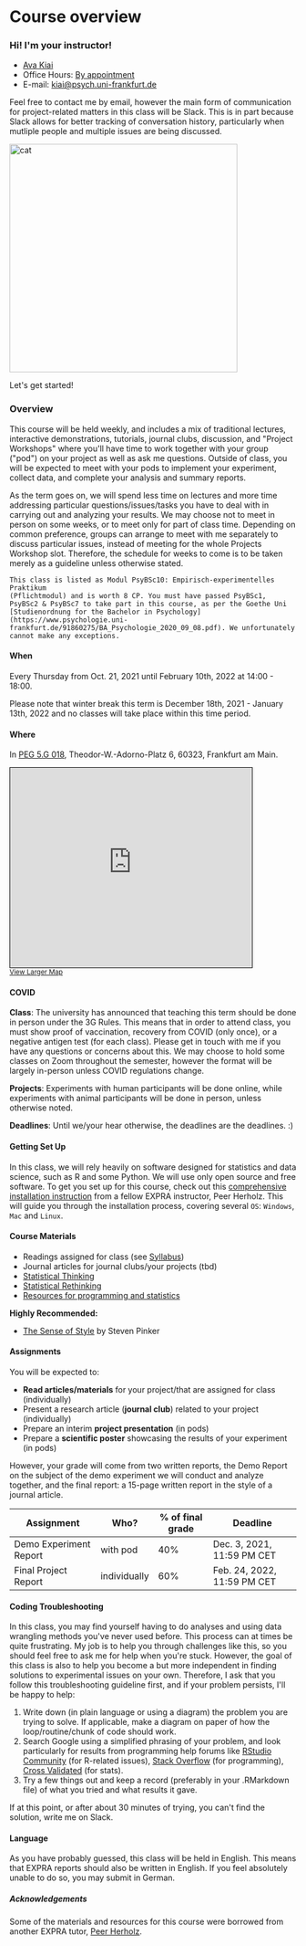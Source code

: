 # Course overview
  
### Hi! I'm your instructor!

- [Ava Kiai](https://avakiai.github.io/)
- Office Hours: [By appointment](https://calendly.com/avakiai)
- E-mail: kiai@psych.uni-frankfurt.de

Feel free to contact me by email, however the main form of communication for project-related matters in this class will be Slack. This is in part because Slack allows for better tracking of conversation history, particularly when mutliple people and multiple issues are being discussed. 

<img src="static/catmicro.jpg" alt="cat" class="mx-auto d-block" width="400px">

Let's get started!


### Overview

This course will be held weekly, and includes a mix of traditional lectures, interactive demonstrations, tutorials, journal clubs, discussion, and "Project Workshops" where you'll have time to work together with your group ("pod") on your project as well as ask me questions. Outside of class, you will be expected to meet with your pods to implement your experiment, collect data, and complete your analysis and summary reports. 

As the term goes on, we will spend less time on lectures and more time addressing particular questions/issues/tasks you have to deal with in carrying out and analyzing your results. We may choose not to meet in person on some weeks, or to meet only for part of class time. Depending on common preference, groups can arrange to meet with me separately to discuss particular issues, instead of meeting for the whole Projects Workshop slot. Therefore, the schedule for weeks to come is to be taken merely as a guideline unless otherwise stated.

```{admonition} Regulations & Requirements
This class is listed as Modul PsyBSc10: Empirisch-experimentelles Praktikum
(Pflichtmodul) and is worth 8 CP. You must have passed PsyBSc1, PsyBSc2 & PsyBSc7 to take part in this course, as per the Goethe Uni [Studienordnung for the Bachelor in Psychology](https://www.psychologie.uni-frankfurt.de/91860275/BA_Psychologie_2020_09_08.pdf). We unfortunately cannot make any exceptions. 
```

#### When

Every Thursday from Oct. 21, 2021 until February 10th, 2022 at 14:00 - 18:00.

Please note that winter break this term is December 18th, 2021 - January 13th, 2022 and no classes will take place within this time period.


#### Where

In [PEG 5.G 018](https://qis.server.uni-frankfurt.de/qisserver/rds?state=verpublish&status=init&vmfile=no&moduleCall=webInfo&publishConfFile=webInfoRaum&publishSubDir=raum&keep=y&raum.rgid=7008&noDBAction=y&init=y), Theodor-W.-Adorno-Platz 6, 60323, Frankfurt am Main. 

<iframe width="425" height="350" frameborder="0" scrolling="no" marginheight="0" marginwidth="0" src="https://www.openstreetmap.org/export/embed.html?bbox=8.661464452743532%2C50.12589530933526%2C8.67423176765442%2C50.130778644149046&amp;layer=mapnik&amp;marker=50.12833703902714%2C8.667848110198975" style="border: 1px solid black"></iframe><br/><small><a href="https://www.openstreetmap.org/?mlat=50.12834&amp;mlon=8.66785#map=17/50.12834/8.66785">View Larger Map</a></small>

#### COVID

**Class**: The university has announced that teaching this term should be done in person under the 3G Rules. This means that in order to attend class, you must show proof of vaccination, recovery from COVID (only once), or a negative antigen test (for each class). Please get in touch with me if you have any questions or concerns about this. 
We may choose to hold some classes on Zoom throughout the semester, however the format will be largely in-person unless COVID regulations change. 

**Projects**: Experiments with human participants will be done online, while experiments with animal participants will be done in person, unless otherwise noted. 

**Deadlines**: Until we/your hear otherwise, the deadlines are the deadlines. :)

#### Getting Set Up

In this class, we will rely heavily on software designed for statistics and data science, such as R and some Python. We will use only open source and free software. To get you set up for this course, check out this [comprehensive installation instruction](https://avakiai.github.io/expra_winter2021-2022/setup.html) from a fellow EXPRA instructor, Peer Herholz. This will guide you through the installation process, covering several `OS`: `Windows`, `Mac` and `Linux`. 

#### Course Materials

* Readings assigned for class (see [Syllabus](https://avakiai.github.io/expra_winter2021-2022/syllabus.html))
* Journal articles for journal clubs/your projects (tbd)
* [Statistical Thinking](https://statsthinking21.org/)
* [Statistical Rethinking](https://github.com/avakiai/stat_rethinking_2020)
* [Resources for programming and statistics](https://github.com/avakiai/Scientific-Resources)

**Highly Recommended:**

* [The Sense of Style](https://www.amazon.de/-/en/Steven-Pinker/dp/0241957710/ref=sr_1_1?dchild=1&keywords=the+sense+of+style&qid=1632410527&sr=8-1) by Steven Pinker

#### Assignments

You will be expected to:
* **Read articles/materials** for your project/that are assigned for class (individually)
* Present a research article (**journal club**) related to your project (individually)
* Prepare an interim **project presentation** (in pods)
* Prepare a **scientific poster** showcasing the results of your experiment (in pods) 
 
However, your grade will come from two written reports, the Demo Report on the subject of the demo experiment we will conduct and analyze together, and the final report: a 15-page written report in the style of a journal article.

| Assignment | Who? | % of final grade  | Deadline |
|--------------|-----------|------------|------------|
| Demo Experiment Report | with pod | 40% | Dec. 3, 2021, 11:59 PM CET |
| Final Project Report | individually | 60% | Feb. 24, 2022, 11:59 PM CET |

#### Coding Troubleshooting
In this class, you may find yourself having to do analyses and using data wrangling methods you've never used before. This process can at times be quite frustrating. My job is to help you through challenges like this, so you should feel free to ask me for help when you're stuck. However, the goal of this class is also to help you become a but more independent in finding solutions to experimental issues on your own. Therefore, I ask that you follow this troubleshooting guideline first, and if your problem persists, I'll be happy to help:

1. Write down (in plain language or using a diagram) the problem you are trying to solve. If applicable, make a diagram on paper of how the loop/routine/chunk of code should work. 
2. Search Google using a simplified phrasing of your problem, and look particularly for results from programming help forums like [RStudio Community](https://community.rstudio.com/) (for R-related issues), [Stack Overflow](https://stackoverflow.com/) (for programming), [Cross Validated](https://stats.stackexchange.com/) (for stats). 
3. Try a few things out and keep a record (preferably in your .RMarkdown file) of what you tried and what results it gave. 

If at this point, or after about 30 minutes of trying, you can't find the solution, write me on Slack. 

#### Language

As you have probably guessed, this class will be held in English. This means that EXPRA reports should also be written in English. 
If you feel absolutely unable to do so, you may submit in German.

##### Acknowledgements

Some of the materials and resources for this course were borrowed from another EXPRA tutor, [Peer Herholz](https://peerherholz.github.io/EXPRA_Winter2021/index.html). 
